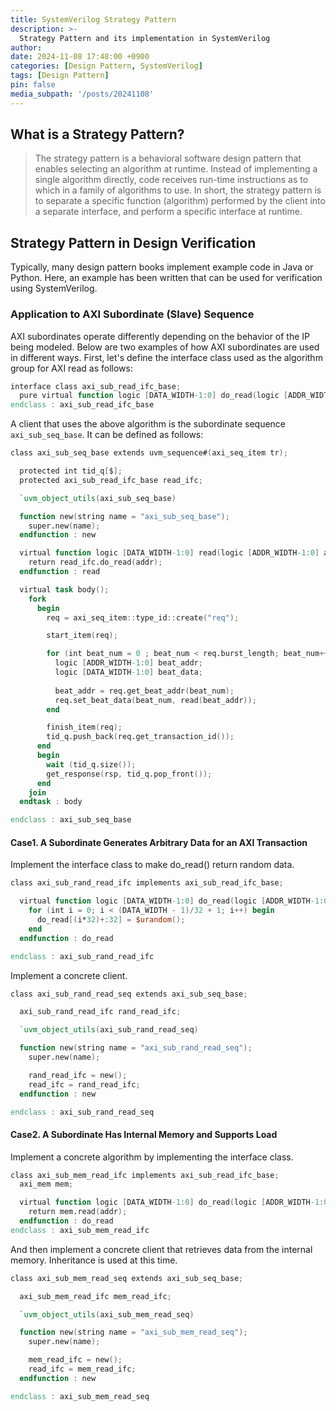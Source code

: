 ```yaml
---
title: SystemVerilog Strategy Pattern
description: >-
  Strategy Pattern and its implementation in SystemVerilog
author:
date: 2024-11-08 17:48:00 +0900
categories: [Design Pattern, SystemVerilog]
tags: [Design Pattern]
pin: false
media_subpath: '/posts/20241108'
---
```


## What is a Strategy Pattern?
> The strategy pattern is a behavioral software design pattern that enables selecting an algorithm at runtime. Instead of implementing a single algorithm directly, code receives run-time instructions as to which in a family of algorithms to use.
In short, the strategy pattern is to separate a specific function (algorithm) performed by the client into a separate interface, and perform a specific interface at runtime.

## Strategy Pattern in Design Verification
Typically, many design pattern books implement example code in Java or Python. Here, an example has been written that can be used for verification using SystemVerilog.

### Application to AXI Subordinate (Slave) Sequence
AXI subordinates operate differently depending on the behavior of the IP being modeled. Below are two examples of how AXI subordinates are used in different ways. First, let's define the interface class used as the algorithm group for AXI read as follows:

```verilog
interface class axi_sub_read_ifc_base;
  pure virtual function logic [DATA_WIDTH-1:0] do_read(logic [ADDR_WIDTH-1:0] addr);
endclass : axi_sub_read_ifc_base
```

A client that uses the above algorithm is the subordinate sequence `axi_sub_seq_base`. It can be defined as follows:

```verilog
class axi_sub_seq_base extends uvm_sequence#(axi_seq_item tr);

  protected int tid_q[$];
  protected axi_sub_read_ifc_base read_ifc;

  `uvm_object_utils(axi_sub_seq_base)

  function new(string name = "axi_sub_seq_base");
    super.new(name);
  endfunction : new

  virtual function logic [DATA_WIDTH-1:0] read(logic [ADDR_WIDTH-1:0] addr);
    return read_ifc.do_read(addr);
  endfunction : read

  virtual task body();
    fork
      begin
        req = axi_seq_item::type_id::create("req");

        start_item(req);

        for (int beat_num = 0 ; beat_num < req.burst_length; beat_num++) begin
          logic [ADDR_WIDTH-1:0] beat_addr;
          logic [DATA_WIDTH-1:0] beat_data;
      
          beat_addr = req.get_beat_addr(beat_num);
          req.set_beat_data(beat_num, read(beat_addr));
        end

        finish_item(req);
        tid_q.push_back(req.get_transaction_id());
      end
      begin
        wait (tid_q.size());
        get_response(rsp, tid_q.pop_front());
      end
    join
  endtask : body

endclass : axi_sub_seq_base
```

#### Case1. A Subordinate Generates Arbitrary Data for an AXI Transaction
Implement the interface class to make do_read() return random data.

```verilog
class axi_sub_rand_read_ifc implements axi_sub_read_ifc_base;

  virtual function logic [DATA_WIDTH-1:0] do_read(logic [ADDR_WIDTH-1:0] addr);
    for (int i = 0; i < (DATA_WIDTH - 1)/32 + 1; i++) begin
      do_read[(i*32)+:32] = $urandom();
    end
  endfunction : do_read

endclass : axi_sub_rand_read_ifc
```

Implement a concrete client.

```verilog
class axi_sub_rand_read_seq extends axi_sub_seq_base;

  axi_sub_rand_read_ifc rand_read_ifc;

  `uvm_object_utils(axi_sub_rand_read_seq)

  function new(string name = "axi_sub_rand_read_seq");
    super.new(name);

    rand_read_ifc = new();
    read_ifc = rand_read_ifc;
  endfunction : new

endclass : axi_sub_rand_read_seq
```

#### Case2. A Subordinate Has Internal Memory and Supports Load
Implement a concrete algorithm by implementing the interface class.

```verilog
class axi_sub_mem_read_ifc implements axi_sub_read_ifc_base;
  axi_mem mem;

  virtual function logic [DATA_WIDTH-1:0] do_read(logic [ADDR_WIDTH-1:0] addr);
    return mem.read(addr);
  endfunction : do_read
endclass : axi_sub_mem_read_ifc
```

And then implement a concrete client that retrieves data from the internal memory. Inheritance is used at this time.

```verilog
class axi_sub_mem_read_seq extends axi_sub_seq_base;

  axi_sub_mem_read_ifc mem_read_ifc;

  `uvm_object_utils(axi_sub_mem_read_seq)

  function new(string name = "axi_sub_mem_read_seq");
    super.new(name);

    mem_read_ifc = new();
    read_ifc = mem_read_ifc;
  endfunction : new

endclass : axi_sub_mem_read_seq
```